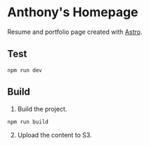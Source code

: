 # Anthony's Homepage

Resume and portfolio page created with [Astro](https://astro.build/).

## Test

```
npm run dev
```

## Build

1. Build the project.

```
npm run build
```

2. Upload the content to S3.